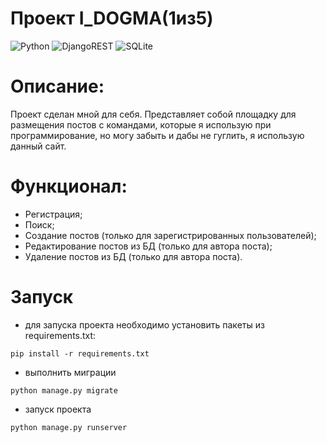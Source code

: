 
# Проект I_DOGMA(1из5)

![Python](https://img.shields.io/badge/python-3670A0?style=for-the-badge&logo=python&logoColor=ffdd54) ![DjangoREST](https://img.shields.io/badge/DJANGO-REST-ff1709?style=for-the-badge&logo=django&logoColor=white&color=ff1709&labelColor=gray) ![SQLite](https://img.shields.io/badge/sqlite-%2307405e.svg?style=for-the-badge&logo=sqlite&logoColor=white)

# Описание:
Проект сделан мной для себя. Представляет собой площадку для размещения постов с командами, которые я использую при программирование, но могу забыть и дабы не гуглить, я использую данный сайт.

# Функционал:
- Регистрация;
- Поиск;
- Создание постов (только для зарегистрированных пользователей);
- Редактирование постов из БД (только для автора поста);
- Удаление постов из БД (только для автора поста).


# Запуск
- для запуска проекта необходимо установить пакеты из requirements.txt:  
```
pip install -r requirements.txt
```
- выполнить миграции
```
python manage.py migrate
```
- запуск проекта
```
python manage.py runserver
```
